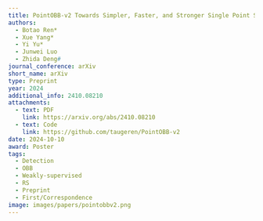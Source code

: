 ```yaml
---
title: PointOBB-v2 Towards Simpler, Faster, and Stronger Single Point Supervised Oriented Object Detection
authors:
  - Botao Ren*
  - Xue Yang*
  - Yi Yu*
  - Junwei Luo
  - Zhida Deng#
journal_conference: arXiv
short_name: arXiv
type: Preprint
year: 2024
additional_info: 2410.08210
attachments:
  - text: PDF
    link: https://arxiv.org/abs/2410.08210
  - text: Code
    link: https://github.com/taugeren/PointOBB-v2
date: 2024-10-10
award: Poster
tags:
  - Detection
  - OBB
  - Weakly-supervised
  - RS
  - Preprint
  - First/Correspondence
image: images/papers/pointobbv2.png
---
```

